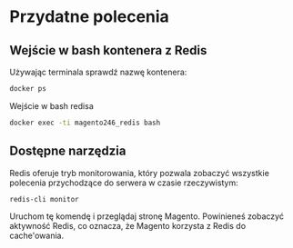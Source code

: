 # Przydatne polecenia

## Wejście w bash kontenera z Redis

Używając terminala sprawdź nazwę kontenera:

```bash
docker ps
```

Wejście w bash redisa

```bash
docker exec -ti magento246_redis bash
```

## Dostępne narzędzia

Redis oferuje tryb monitorowania, który pozwala zobaczyć wszystkie polecenia przychodzące do serwera w czasie rzeczywistym:
    
```bash
redis-cli monitor
```

Uruchom tę komendę i przeglądaj stronę Magento. Powinieneś zobaczyć aktywność Redis, co oznacza, że Magento korzysta z Redis do cache'owania.

